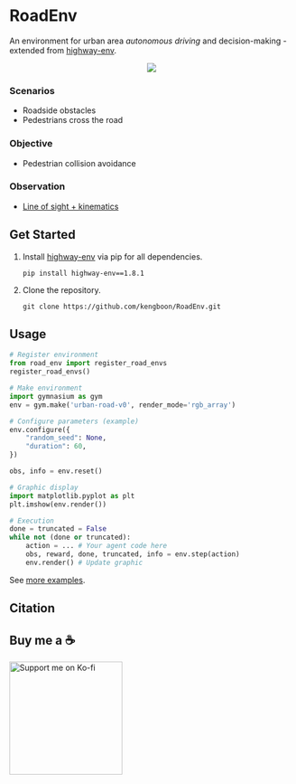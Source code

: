# RoadEnv
An environment for urban area *autonomous driving* and decision-making - extended from [highway-env](https://github.com/Farama-Foundation/HighwayEnv).

<p align="center"><img src="https://github.com/kengboon/RoadEnv/assets/5046671/8a9c1c2b-3f62-4266-ab9c-cd0054267f45"/></p>

### Scenarios
- Roadside obstacles
- Pedestrians cross the road

### Objective
- Pedestrian collision avoidance

### Observation
- [Line of sight + kinematics](https://github.com/kengboon/RoadEnv/blob/main/road_env/envs/common/observation.py#L631)

## Get Started
1. Install [highway-env](https://github.com/Farama-Foundation/HighwayEnv) via pip for all dependencies.
    ```BAT
    pip install highway-env==1.8.1
    ```
2. Clone the repository.
    ```BAT
    git clone https://github.com/kengboon/RoadEnv.git
    ```
## Usage
```Python
# Register environment
from road_env import register_road_envs
register_road_envs()

# Make environment
import gymnasium as gym
env = gym.make('urban-road-v0', render_mode='rgb_array')

# Configure parameters (example)
env.configure({
    "random_seed": None,
    "duration": 60,
})

obs, info = env.reset()

# Graphic display
import matplotlib.pyplot as plt
plt.imshow(env.render())

# Execution
done = truncated = False
while not (done or truncated):
    action = ... # Your agent code here
    obs, reward, done, truncated, info = env.step(action)
    env.render() # Update graphic
```

See [more examples](https://github.com/kengboon/RoadEnv/tree/main/scripts).

## Citation

## Buy me a ☕
<a href="https://ko-fi.com/woolf42" target="_blank"><img src="https://user-images.githubusercontent.com/5046671/197377067-ce6016ae-6368-47b6-a4eb-903eb7b0af9c.png" width="200" alt="Support me on Ko-fi"/></a>
